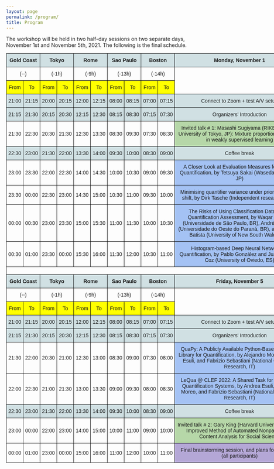 ```yaml
---
layout: page
permalink: /program/
title: Program
---
```


The workshop will be held in two half-day sessions on two separate days, November 1st and November 5th, 2021. The following is the final schedule.


<style type="text/css">
.tg  {border-collapse:collapse;border-spacing:0;margin:0px auto;}
.tg td{border-color:black;border-style:solid;border-width:1px;font-family:Arial, sans-serif;font-size:14px;
  overflow:hidden;padding:10px 5px;word-break:normal;}
.tg th{border-color:black;border-style:solid;border-width:1px;font-family:Arial, sans-serif;font-size:14px;
  font-weight:normal;overflow:hidden;padding:10px 5px;word-break:normal;}
.tg .tg-cly1{text-align:left;vertical-align:middle}
.tg .tg-zmc0{background-color:#D0E0E3;font-weight:bold;text-align:center;vertical-align:middle}
.tg .tg-za92{background-color:#FFF2CC;text-align:center;vertical-align:middle}
.tg .tg-w80k{background-color:#B4A7D6;text-align:center;vertical-align:middle}
.tg .tg-nrix{text-align:center;vertical-align:middle}
.tg .tg-jd6m{background-color:#FF0;text-align:center;vertical-align:middle}
.tg .tg-lqqp{background-color:#D0E0E3;text-align:center;vertical-align:middle}
.tg .tg-pju0{background-color:#B6D7A8;text-align:center;vertical-align:middle}
.tg .tg-duty{background-color:#A4C2F4;text-align:center;vertical-align:middle}
.tg .tg-y0hg{background-color:#ffffff;text-align:left;vertical-align:middle}
</style>
<table class="tg" style="undefined;table-layout: fixed; width: 955px">
<colgroup>
<col style="width: 46px">
<col style="width: 46px">
<col style="width: 46px">
<col style="width: 46px">
<col style="width: 46px">
<col style="width: 46px">
<col style="width: 46px">
<col style="width: 46px">
<col style="width: 46px">
<col style="width: 46px">
<col style="width: 355px">
<col style="width: 140px">
</colgroup>
<thead>
  <tr>
    <th class="tg-zmc0" colspan="2"><span style="font-weight:bold;background-color:#D0E0E3">Gold Coast</span></th>
    <th class="tg-zmc0" colspan="2"><span style="font-weight:bold;background-color:#D0E0E3">Tokyo</span></th>
    <th class="tg-zmc0" colspan="2"><span style="font-weight:bold;background-color:#D0E0E3">Rome</span></th>
    <th class="tg-zmc0" colspan="2"><span style="font-weight:bold;background-color:#D0E0E3">Sao Paulo</span></th>
    <th class="tg-zmc0" colspan="2"><span style="font-weight:bold;background-color:#D0E0E3">Boston</span></th>
    <th class="tg-zmc0"><span style="font-weight:bold;background-color:#D0E0E3">Monday, November 1</span></th>
    <th class="tg-cly1" rowspan="5"></th>
  </tr>
  <tr>
    <th class="tg-nrix" colspan="2"><span style="font-weight:normal">(--)</span></th>
    <th class="tg-nrix" colspan="2">(-1h)</th>
    <th class="tg-nrix" colspan="2">(-9h)</th>
    <th class="tg-nrix" colspan="2">(-13h)</th>
    <th class="tg-nrix" colspan="2">(-14h)</th>
    <th class="tg-cly1" rowspan="2"></th>
  </tr>
  <tr>
    <th class="tg-jd6m"><span style="font-weight:normal;background-color:#FF0">From</span></th>
    <th class="tg-jd6m"><span style="font-weight:normal;background-color:#FF0">To</span></th>
    <th class="tg-jd6m"><span style="font-weight:normal;background-color:#FF0">From</span></th>
    <th class="tg-jd6m"><span style="font-weight:normal;background-color:#FF0">To</span></th>
    <th class="tg-jd6m"><span style="font-weight:normal;background-color:#FF0">From</span></th>
    <th class="tg-jd6m"><span style="font-weight:normal;background-color:#FF0">To</span></th>
    <th class="tg-jd6m"><span style="font-weight:normal;background-color:#FF0">From</span></th>
    <th class="tg-jd6m"><span style="font-weight:normal;background-color:#FF0">To</span></th>
    <th class="tg-jd6m"><span style="font-weight:normal;background-color:#FF0">From</span></th>
    <th class="tg-jd6m"><span style="font-weight:normal;background-color:#FF0">To</span></th>
  </tr>
  <tr>
    <th class="tg-lqqp"><span style="font-weight:normal;background-color:#D0E0E3">21:00</span></th>
    <th class="tg-lqqp"><span style="font-weight:normal;background-color:#D0E0E3">21:15</span></th>
    <th class="tg-lqqp"><span style="font-weight:normal;background-color:#D0E0E3">20:00</span></th>
    <th class="tg-lqqp"><span style="font-weight:normal;background-color:#D0E0E3">20:15</span></th>
    <th class="tg-lqqp"><span style="font-weight:normal;background-color:#D0E0E3">12:00</span></th>
    <th class="tg-lqqp"><span style="font-weight:normal;background-color:#D0E0E3">12:15</span></th>
    <th class="tg-lqqp"><span style="font-weight:normal;background-color:#D0E0E3">08:00</span></th>
    <th class="tg-lqqp"><span style="font-weight:normal;background-color:#D0E0E3">08:15</span></th>
    <th class="tg-lqqp"><span style="font-weight:normal;background-color:#D0E0E3">07:00</span></th>
    <th class="tg-lqqp"><span style="font-weight:normal;background-color:#D0E0E3">07:15</span></th>
    <th class="tg-lqqp"><span style="font-weight:normal;background-color:#D0E0E3">Connect to Zoom + test A/V setup</span></th>
  </tr>
  <tr>
    <th class="tg-lqqp"><span style="font-weight:normal;background-color:#D0E0E3">21:15</span></th>
    <th class="tg-lqqp"><span style="font-weight:normal;background-color:#D0E0E3">21:30</span></th>
    <th class="tg-lqqp"><span style="font-weight:normal;background-color:#D0E0E3">20:15</span></th>
    <th class="tg-lqqp"><span style="font-weight:normal;background-color:#D0E0E3">20:30</span></th>
    <th class="tg-lqqp"><span style="font-weight:normal;background-color:#D0E0E3">12:15</span></th>
    <th class="tg-lqqp"><span style="font-weight:normal;background-color:#D0E0E3">12:30</span></th>
    <th class="tg-lqqp"><span style="font-weight:normal;background-color:#D0E0E3">08:15</span></th>
    <th class="tg-lqqp"><span style="font-weight:normal;background-color:#D0E0E3">08:30</span></th>
    <th class="tg-lqqp"><span style="font-weight:normal;background-color:#D0E0E3">07:15</span></th>
    <th class="tg-lqqp"><span style="font-weight:normal;background-color:#D0E0E3">07:30</span></th>
    <th class="tg-lqqp"><span style="font-weight:normal;background-color:#D0E0E3">Organizers' Introduction</span></th>
  </tr>
</thead>
<tbody>
  <tr>
    <td class="tg-nrix"><span style="font-weight:normal">21:30</span></td>
    <td class="tg-nrix"><span style="font-weight:normal">22:30</span></td>
    <td class="tg-nrix"><span style="font-weight:normal">20:30</span></td>
    <td class="tg-nrix"><span style="font-weight:normal">21:30</span></td>
    <td class="tg-nrix"><span style="font-weight:normal">12:30</span></td>
    <td class="tg-nrix"><span style="font-weight:normal">13:30</span></td>
    <td class="tg-nrix"><span style="font-weight:normal">08:30</span></td>
    <td class="tg-nrix"><span style="font-weight:normal">09:30</span></td>
    <td class="tg-nrix"><span style="font-weight:normal">07:30</span></td>
    <td class="tg-nrix"><span style="font-weight:normal">08:30</span></td>
    <td class="tg-pju0"><span style="font-weight:normal;background-color:#B6D7A8">Invited talk # 1: Masashi Sugiyama (RIKEN and the University of Tokyo, JP): Mixture proportion estimation in weakly supervised learning</span></td>
    <td class="tg-za92"><span style="font-weight:normal;background-color:#FFF2CC">&lt;-- Chair: Juan Jose del Coz</span></td>
  </tr>
  <tr>
    <td class="tg-lqqp"><span style="font-weight:normal;background-color:#D0E0E3">22:30</span></td>
    <td class="tg-lqqp"><span style="font-weight:normal;background-color:#D0E0E3">23:00</span></td>
    <td class="tg-lqqp"><span style="font-weight:normal;background-color:#D0E0E3">21:30</span></td>
    <td class="tg-lqqp"><span style="font-weight:normal;background-color:#D0E0E3">22:00</span></td>
    <td class="tg-lqqp"><span style="font-weight:normal;background-color:#D0E0E3">13:30</span></td>
    <td class="tg-lqqp"><span style="font-weight:normal;background-color:#D0E0E3">14:00</span></td>
    <td class="tg-lqqp"><span style="font-weight:normal;background-color:#D0E0E3">09:30</span></td>
    <td class="tg-lqqp"><span style="font-weight:normal;background-color:#D0E0E3">10:00</span></td>
    <td class="tg-lqqp"><span style="font-weight:normal;background-color:#D0E0E3">08:30</span></td>
    <td class="tg-lqqp"><span style="font-weight:normal;background-color:#D0E0E3">09:00</span></td>
    <td class="tg-lqqp"><span style="font-weight:normal;background-color:#D0E0E3">Coffee break</span></td>
    <td class="tg-cly1"></td>
  </tr>
  <tr>
    <td class="tg-nrix"><span style="font-weight:normal">23:00</span></td>
    <td class="tg-nrix"><span style="font-weight:normal">23:30</span></td>
    <td class="tg-nrix"><span style="font-weight:normal">22:00</span></td>
    <td class="tg-nrix"><span style="font-weight:normal">22:30</span></td>
    <td class="tg-nrix"><span style="font-weight:normal">14:00</span></td>
    <td class="tg-nrix"><span style="font-weight:normal">14:30</span></td>
    <td class="tg-nrix"><span style="font-weight:normal">10:00</span></td>
    <td class="tg-nrix"><span style="font-weight:normal">10:30</span></td>
    <td class="tg-nrix"><span style="font-weight:normal">09:00</span></td>
    <td class="tg-nrix"><span style="font-weight:normal">09:30</span></td>
    <td class="tg-duty"><span style="font-weight:normal;background-color:#A4C2F4">A Closer Look at Evaluation Measures for Ordinal Quantification, by Tetsuya Sakai (Waseda University, JP)</span></td>
    <td class="tg-za92" rowspan="4">&lt;-- Chair: Alejandro Moreo</td>
  </tr>
  <tr>
    <td class="tg-nrix"><span style="font-weight:normal">23:30</span></td>
    <td class="tg-nrix"><span style="font-weight:normal">00:00</span></td>
    <td class="tg-nrix"><span style="font-weight:normal">22:30</span></td>
    <td class="tg-nrix"><span style="font-weight:normal">23:00</span></td>
    <td class="tg-nrix"><span style="font-weight:normal">14:30</span></td>
    <td class="tg-nrix"><span style="font-weight:normal">15:00</span></td>
    <td class="tg-nrix"><span style="font-weight:normal">10:30</span></td>
    <td class="tg-nrix"><span style="font-weight:normal">11:00</span></td>
    <td class="tg-nrix"><span style="font-weight:normal">09:30</span></td>
    <td class="tg-nrix"><span style="font-weight:normal">10:00</span></td>
    <td class="tg-duty"><span style="font-weight:normal;background-color:#A4C2F4">Minimising quantifier variance under prior probability shift, by Dirk Tasche (Independent researcher, CH)</span></td>
  </tr>
  <tr>
    <td class="tg-nrix"><span style="font-weight:normal">00:00</span></td>
    <td class="tg-nrix"><span style="font-weight:normal">00:30</span></td>
    <td class="tg-nrix"><span style="font-weight:normal">23:00</span></td>
    <td class="tg-nrix"><span style="font-weight:normal">23:30</span></td>
    <td class="tg-nrix"><span style="font-weight:normal">15:00</span></td>
    <td class="tg-nrix"><span style="font-weight:normal">15:30</span></td>
    <td class="tg-nrix"><span style="font-weight:normal">11:00</span></td>
    <td class="tg-nrix"><span style="font-weight:normal">11:30</span></td>
    <td class="tg-nrix"><span style="font-weight:normal">10:00</span></td>
    <td class="tg-nrix"><span style="font-weight:normal">10:30</span></td>
    <td class="tg-duty"><span style="font-weight:normal;background-color:#A4C2F4">The Risks of Using Classification Datasets in Quantification Assessment, by Waqar Hassan (Universidade de São Paulo, BR), André Maletzke (Universidade do Oeste do Paraná, BR), and Gustavo Batista (University of New South Wales, AU)</span></td>
  </tr>
  <tr>
    <td class="tg-nrix"><span style="font-weight:normal">00:30</span></td>
    <td class="tg-nrix"><span style="font-weight:normal">01:00</span></td>
    <td class="tg-nrix"><span style="font-weight:normal">23:30</span></td>
    <td class="tg-nrix"><span style="font-weight:normal">00:00</span></td>
    <td class="tg-nrix"><span style="font-weight:normal">15:30</span></td>
    <td class="tg-nrix"><span style="font-weight:normal">16:00</span></td>
    <td class="tg-nrix"><span style="font-weight:normal">11:30</span></td>
    <td class="tg-nrix"><span style="font-weight:normal">12:00</span></td>
    <td class="tg-nrix"><span style="font-weight:normal">10:30</span></td>
    <td class="tg-nrix"><span style="font-weight:normal">11:00</span></td>
    <td class="tg-duty"><span style="font-weight:normal;background-color:#A4C2F4">Histogram-based Deep Neural Network for Quantification, by Pablo González and Juan José del Coz (University of Oviedo, ES)</span></td>
  </tr>
  <tr>
    <td class="tg-cly1" colspan="12" rowspan="3"></td>
  </tr>
  <tr>
  </tr>
  <tr>
  </tr>
  <tr>
    <td class="tg-zmc0" colspan="2"><span style="font-weight:bold;background-color:#D0E0E3">Gold Coast</span></td>
    <td class="tg-zmc0" colspan="2"><span style="font-weight:bold;background-color:#D0E0E3">Tokyo</span></td>
    <td class="tg-zmc0" colspan="2"><span style="font-weight:bold;background-color:#D0E0E3">Rome</span></td>
    <td class="tg-zmc0" colspan="2"><span style="font-weight:bold;background-color:#D0E0E3">Sao Paulo</span></td>
    <td class="tg-zmc0" colspan="2"><span style="font-weight:bold;background-color:#D0E0E3">Boston</span></td>
    <td class="tg-zmc0"><span style="font-weight:bold;background-color:#D0E0E3">Friday, November 5</span></td>
    <td class="tg-y0hg" rowspan="5"></td>
  </tr>
  <tr>
    <td class="tg-nrix" colspan="2"><span style="font-weight:normal">(--)</span></td>
    <td class="tg-nrix" colspan="2">(-1h)</td>
    <td class="tg-nrix" colspan="2">(-9h)</td>
    <td class="tg-nrix" colspan="2">(-13h)</td>
    <td class="tg-nrix" colspan="2">(-14h)</td>
    <td class="tg-cly1" rowspan="2"></td>
  </tr>
  <tr>
    <td class="tg-jd6m"><span style="font-weight:normal;background-color:#FF0">From</span></td>
    <td class="tg-jd6m"><span style="font-weight:normal;background-color:#FF0">To</span></td>
    <td class="tg-jd6m"><span style="font-weight:normal;background-color:#FF0">From</span></td>
    <td class="tg-jd6m"><span style="font-weight:normal;background-color:#FF0">To</span></td>
    <td class="tg-jd6m"><span style="font-weight:normal;background-color:#FF0">From</span></td>
    <td class="tg-jd6m"><span style="font-weight:normal;background-color:#FF0">To</span></td>
    <td class="tg-jd6m"><span style="font-weight:normal;background-color:#FF0">From</span></td>
    <td class="tg-jd6m"><span style="font-weight:normal;background-color:#FF0">To</span></td>
    <td class="tg-jd6m"><span style="font-weight:normal;background-color:#FF0">From</span></td>
    <td class="tg-jd6m"><span style="font-weight:normal;background-color:#FF0">To</span></td>
  </tr>
  <tr>
    <td class="tg-lqqp"><span style="font-weight:normal;background-color:#D0E0E3">21:00</span></td>
    <td class="tg-lqqp"><span style="font-weight:normal;background-color:#D0E0E3">21:15</span></td>
    <td class="tg-lqqp"><span style="font-weight:normal;background-color:#D0E0E3">20:00</span></td>
    <td class="tg-lqqp"><span style="font-weight:normal;background-color:#D0E0E3">20:15</span></td>
    <td class="tg-lqqp"><span style="font-weight:normal;background-color:#D0E0E3">12:00</span></td>
    <td class="tg-lqqp"><span style="font-weight:normal;background-color:#D0E0E3">12:15</span></td>
    <td class="tg-lqqp"><span style="font-weight:normal;background-color:#D0E0E3">08:00</span></td>
    <td class="tg-lqqp"><span style="font-weight:normal;background-color:#D0E0E3">08:15</span></td>
    <td class="tg-lqqp"><span style="font-weight:normal;background-color:#D0E0E3">07:00</span></td>
    <td class="tg-lqqp"><span style="font-weight:normal;background-color:#D0E0E3">07:15</span></td>
    <td class="tg-lqqp"><span style="font-weight:normal;background-color:#D0E0E3">Connect to Zoom + test A/V setup</span></td>
  </tr>
  <tr>
    <td class="tg-lqqp"><span style="font-weight:normal;background-color:#D0E0E3">21:15</span></td>
    <td class="tg-lqqp"><span style="font-weight:normal;background-color:#D0E0E3">21:30</span></td>
    <td class="tg-lqqp"><span style="font-weight:normal;background-color:#D0E0E3">20:15</span></td>
    <td class="tg-lqqp"><span style="font-weight:normal;background-color:#D0E0E3">20:30</span></td>
    <td class="tg-lqqp"><span style="font-weight:normal;background-color:#D0E0E3">12:15</span></td>
    <td class="tg-lqqp"><span style="font-weight:normal;background-color:#D0E0E3">12:30</span></td>
    <td class="tg-lqqp"><span style="font-weight:normal;background-color:#D0E0E3">08:15</span></td>
    <td class="tg-lqqp"><span style="font-weight:normal;background-color:#D0E0E3">08:30</span></td>
    <td class="tg-lqqp"><span style="font-weight:normal;background-color:#D0E0E3">07:15</span></td>
    <td class="tg-lqqp"><span style="font-weight:normal;background-color:#D0E0E3">07:30</span></td>
    <td class="tg-lqqp"><span style="font-weight:normal;background-color:#D0E0E3">Organizers' Introduction</span></td>
  </tr>
  <tr>
    <td class="tg-nrix"><span style="font-weight:normal">21:30</span></td>
    <td class="tg-nrix"><span style="font-weight:normal">22:00</span></td>
    <td class="tg-nrix"><span style="font-weight:normal">20:30</span></td>
    <td class="tg-nrix"><span style="font-weight:normal">21:00</span></td>
    <td class="tg-nrix"><span style="font-weight:normal">12:30</span></td>
    <td class="tg-nrix"><span style="font-weight:normal">13:00</span></td>
    <td class="tg-nrix"><span style="font-weight:normal">08:30</span></td>
    <td class="tg-nrix"><span style="font-weight:normal">09:00</span></td>
    <td class="tg-nrix"><span style="font-weight:normal">07:30</span></td>
    <td class="tg-nrix"><span style="font-weight:normal">08:00</span></td>
    <td class="tg-duty"><span style="font-weight:normal;background-color:#A4C2F4">QuaPy: A Publicly Available Python-Based Software Library for Quantification, by Alejandro Moreo, Andrea Esuli, and Fabrizio Sebastiani (National Council of Research, IT)</span></td>
    <td class="tg-za92" rowspan="2">&lt;-- Chair: Pablo Gonzalez</td>
  </tr>
  <tr>
    <td class="tg-nrix"><span style="font-weight:normal">22:00</span></td>
    <td class="tg-nrix"><span style="font-weight:normal">22:30</span></td>
    <td class="tg-nrix"><span style="font-weight:normal">21:00</span></td>
    <td class="tg-nrix"><span style="font-weight:normal">21:30</span></td>
    <td class="tg-nrix"><span style="font-weight:normal">13:00</span></td>
    <td class="tg-nrix"><span style="font-weight:normal">13:30</span></td>
    <td class="tg-nrix"><span style="font-weight:normal">09:00</span></td>
    <td class="tg-nrix"><span style="font-weight:normal">09:30</span></td>
    <td class="tg-nrix"><span style="font-weight:normal">08:00</span></td>
    <td class="tg-nrix"><span style="font-weight:normal">08:30</span></td>
    <td class="tg-duty"><span style="font-weight:normal;background-color:#A4C2F4">LeQua @ CLEF 2022: A Shared Task for Evaluating Quantification Systems, by Andrea Esuli, Alejandro Moreo, and Fabrizio Sebastiani (National Council of Research, IT)</span></td>
  </tr>
  <tr>
    <td class="tg-lqqp"><span style="font-weight:normal;background-color:#D0E0E3">22:30</span></td>
    <td class="tg-lqqp"><span style="font-weight:normal;background-color:#D0E0E3">23:00</span></td>
    <td class="tg-lqqp"><span style="font-weight:normal;background-color:#D0E0E3">21:30</span></td>
    <td class="tg-lqqp"><span style="font-weight:normal;background-color:#D0E0E3">22:00</span></td>
    <td class="tg-lqqp"><span style="font-weight:normal;background-color:#D0E0E3">13:30</span></td>
    <td class="tg-lqqp"><span style="font-weight:normal;background-color:#D0E0E3">14:00</span></td>
    <td class="tg-lqqp"><span style="font-weight:normal;background-color:#D0E0E3">09:30</span></td>
    <td class="tg-lqqp"><span style="font-weight:normal;background-color:#D0E0E3">10:00</span></td>
    <td class="tg-lqqp"><span style="font-weight:normal;background-color:#D0E0E3">08:30</span></td>
    <td class="tg-lqqp"><span style="font-weight:normal;background-color:#D0E0E3">09:00</span></td>
    <td class="tg-lqqp"><span style="font-weight:normal;background-color:#D0E0E3">Coffee break</span></td>
    <td class="tg-cly1"></td>
  </tr>
  <tr>
    <td class="tg-nrix"><span style="font-weight:normal">23:00</span></td>
    <td class="tg-nrix"><span style="font-weight:normal">00:00</span></td>
    <td class="tg-nrix"><span style="font-weight:normal">22:00</span></td>
    <td class="tg-nrix"><span style="font-weight:normal">23:00</span></td>
    <td class="tg-nrix"><span style="font-weight:normal">14:00</span></td>
    <td class="tg-nrix"><span style="font-weight:normal">15:00</span></td>
    <td class="tg-nrix"><span style="font-weight:normal">10:00</span></td>
    <td class="tg-nrix"><span style="font-weight:normal">11:00</span></td>
    <td class="tg-nrix"><span style="font-weight:normal">09:00</span></td>
    <td class="tg-nrix"><span style="font-weight:normal">10:00</span></td>
    <td class="tg-pju0"><span style="font-weight:normal;background-color:#B6D7A8">Invited talk # 2: Gary King (Harvard University, US): An Improved Method of Automated Nonparametric Content Analysis for Social Science</span></td>
    <td class="tg-za92" rowspan="2">&lt;-- Chair: Fabrizio Sebastiani</td>
  </tr>
  <tr>
    <td class="tg-nrix"><span style="font-weight:normal">00:00</span></td>
    <td class="tg-nrix"><span style="font-weight:normal">01:00</span></td>
    <td class="tg-nrix"><span style="font-weight:normal">23:00</span></td>
    <td class="tg-nrix"><span style="font-weight:normal">00:00</span></td>
    <td class="tg-nrix"><span style="font-weight:normal">15:00</span></td>
    <td class="tg-nrix"><span style="font-weight:normal">16:00</span></td>
    <td class="tg-nrix"><span style="font-weight:normal">11:00</span></td>
    <td class="tg-nrix"><span style="font-weight:normal">12:00</span></td>
    <td class="tg-nrix"><span style="font-weight:normal">10:00</span></td>
    <td class="tg-nrix"><span style="font-weight:normal">11:00</span></td>
    <td class="tg-w80k"><span style="font-weight:normal;background-color:#B4A7D6">Final brainstorming session, and plans for the future (all participants)</span></td>
  </tr>
</tbody>
</table>